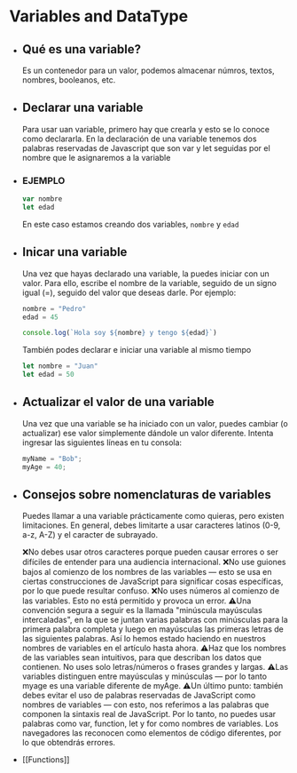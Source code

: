 # Variables and DataType
- ## Qué es una variable?
  
  Es un contenedor para un valor, podemos almacenar númros, textos, nombres, booleanos, etc.
- ## Declarar una variable
  
  Para usar uan variable, primero hay que crearla y esto se lo conoce como declararla. 
  En la declaración de una variable tenemos dos palabras reservadas de Javascript que son var y let seguidas por el nombre que le asignaremos a la variable
- ### EJEMPLO
  
  ```javascript
  var nombre
  let edad
  ```
  En este caso estamos creando dos variables, `nombre` y `edad`
- ## Inicar una variable
  
  Una vez que hayas declarado una variable, la puedes iniciar con un valor. Para ello, escribe el nombre de la variable, seguido de un signo igual (=), seguido del valor que deseas darle. Por ejemplo:
  
  ```javascript
  nombre = "Pedro"
  edad = 45
  
  console.log(`Hola soy ${nombre} y tengo ${edad}`)
  ```
  
  También podes declarar e iniciar una variable al mismo tiempo
  
  ```javascript
  let nombre = "Juan"
  let edad = 50
  ```
- ## Actualizar el valor de una variable
  
  Una vez que una variable se ha iniciado con un valor, puedes cambiar (o actualizar) ese valor simplemente dándole un valor diferente. Intenta ingresar las siguientes líneas en tu consola:
  
  ```javascript
  myName = "Bob";
  myAge = 40;
  ```
- ## Consejos sobre nomenclaturas de variables
  
  Puedes llamar a una variable prácticamente como quieras, pero existen limitaciones. En general, debes limitarte a usar caracteres latinos (0-9, a-z, A-Z) y el caracter de subrayado.
  
  ❌No debes usar otros caracteres porque pueden causar errores o ser difíciles de entender para una audiencia internacional.
  ❌No use guiones bajos al comienzo de los nombres de las variables — esto se usa en ciertas construcciones de JavaScript para significar cosas específicas, por lo que puede resultar confuso.
  ❌No uses números al comienzo de las variables. Esto no está permitido y provoca un error.
  ⚠️Una convención segura a seguir es la llamada "minúscula mayúsculas intercaladas", en la que se juntan varias palabras con minúsculas para la primera palabra completa y luego en mayúsculas las primeras letras de las siguientes palabras. Así lo hemos estado haciendo en nuestros nombres de variables en el artículo hasta ahora.
  ⚠️Haz que los nombres de las variables sean intuitivos, para que describan los datos que contienen. No uses solo letras/números o frases grandes y largas.
  ⚠️Las variables distinguen entre mayúsculas y minúsculas — por lo tanto myage es una variable diferente de myAge.
  ⚠️Un último punto: también debes evitar el uso de palabras reservadas de JavaScript como nombres de variables — con esto, nos referimos a las palabras que componen la sintaxis real de JavaScript. Por lo tanto, no puedes usar palabras como var, function, let y for como nombres de variables. Los navegadores las reconocen como elementos de código diferentes, por lo que obtendrás errores.
- [[Functions]]